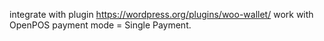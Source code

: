 integrate with plugin https://wordpress.org/plugins/woo-wallet/
work with OpenPOS payment mode = Single Payment.
